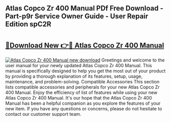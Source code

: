 ## Atlas Copco Zr 400 Manual PDf Free Download - Part-p9r Service Owner Guide - User Repair Edition spC2R

# <h2><a href="http://bc34635.oget.top/?id=Atlas+Copco+Zr+400+Manual">🔗Download New 👉🔴 Atlas Copco Zr 400 Manual</a></h2>

[![Atlas Copco Zr 400 Manual new download](https://i.imgur.com/5g1atiW.png)](http://bc34635.oget.top/?id=Atlas+Copco+Zr+400+Manual)
Greetings and welcome to the user manual for your newly updated Atlas Copco Zr 400 Manual. This manual is specifically designed to help you get the most out of your product by providing a thorough explanation of its features, setup, usage, maintenance, and problem-solving. Compatible Accessories This section lists compatible accessories and peripherals for your new Atlas Copco Zr 400 Manual. Enjoy the efficiency of list of features while using your new Atlas Copco Zr 400 Manual. It's our hope that the Atlas Copco Zr 400 Manual has been a helpful companion as you explore the features of your new item. If you have any questions or concerns, please do not hesitate to contact our customer support team.
